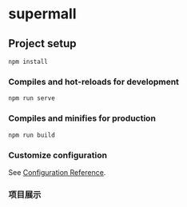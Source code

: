 # supermall

## Project setup
```
npm install
```

### Compiles and hot-reloads for development
```
npm run serve
```

### Compiles and minifies for production
```
npm run build
```

### Customize configuration
See [Configuration Reference](https://cli.vuejs.org/config/).

### 项目展示
<img src="http://wuyueqi.xyz/showImages/supermall1.jpg" alt=""><img src="http://wuyueqi.xyz/showImages/supermall2.jpg" alt=""><img src="http://wuyueqi.xyz/showImages/supermall3.jpg" alt="">

